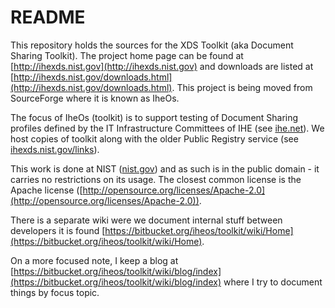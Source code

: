 # README #

This repository holds the sources for the XDS Toolkit (aka Document Sharing Toolkit).  The project home page can be found at [http://ihexds.nist.gov](http://ihexds.nist.gov) and downloads are listed at [http://ihexds.nist.gov/downloads.html](http://ihexds.nist.gov/downloads.html). This project is being moved from SourceForge where it is known as IheOs. 

The focus of IheOs (toolkit) is to support testing of Document Sharing profiles defined by the IT Infrastructure Committees of IHE (see [ihe.net](ihe.net)). We host copies of toolkit along with the older Public Registry service (see [ihexds.nist.gov/links](ihexds.nist.gov/links)). 

This work is done at NIST ([nist.gov](nist.gov)) and as such is in the public domain - it carries no restrictions on its usage. The closest common license is the Apache license ([http://opensource.org/licenses/Apache-2.0](http://opensource.org/licenses/Apache-2.0)).

There is a separate wiki were we document internal stuff between developers it is found [https://bitbucket.org/iheos/toolkit/wiki/Home](https://bitbucket.org/iheos/toolkit/wiki/Home).

On a more focused note, I keep a blog at [https://bitbucket.org/iheos/toolkit/wiki/blog/index](https://bitbucket.org/iheos/toolkit/wiki/blog/index) where I try to document things by focus topic.  